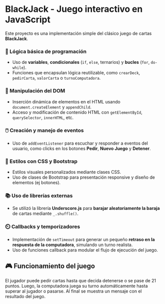 
# BlackJack - Juego interactivo en JavaScript

Este proyecto es una implementación simple del clásico juego de cartas **BlackJack**.


### 🔁 Lógica básica de programación
- Uso de **variables**, **condicionales** (`if`, `else`, ternarios) y **bucles** (`for`, `do-while`).
- Funciones que encapsulan lógica reutilizable, como `crearDeck`, `pedirCarta`, `valorCarta` o `turnoComputadora`.

### 🧩 Manipulación del DOM
- Inserción dinámica de elementos en el HTML usando `document.createElement` y `appendChild`.
- Acceso y modificación de contenido HTML con `getElementById`, `querySelector`, `innerHTML`, etc.

### 🖱️ Creación y manejo de eventos
- Uso de `addEventListener` para escuchar y responder a eventos del usuario, como clicks en los botones **Pedir**, **Nuevo Juego** y **Detener**.

### 🎨 Estilos con CSS y Bootstrap
- Estilos visuales personalizados mediante clases CSS.
- Uso de clases de Bootstrap para presentación responsive y diseño de elementos (ej botones).

### 📚 Uso de librerías externas
- Se utilizó la librería **Underscore.js** para **barajar aleatoriamente la baraja** de cartas mediante `_.shuffle()`.

### ⏲️ Callbacks y temporizadores
- Implementación de `setTimeout` para generar un pequeño **retraso en la respuesta de la computadora**, simulando un turno realista.
- Uso de funciones callback para modular el flujo de ejecución del juego.

## 🎮 Funcionamiento del juego

El jugador puede pedir cartas hasta que decida detenerse o se pase de 21 puntos. Luego, la computadora juega su turno automáticamente hasta superar al jugador o pasarse. Al final se muestra un mensaje con el resultado del juego.






